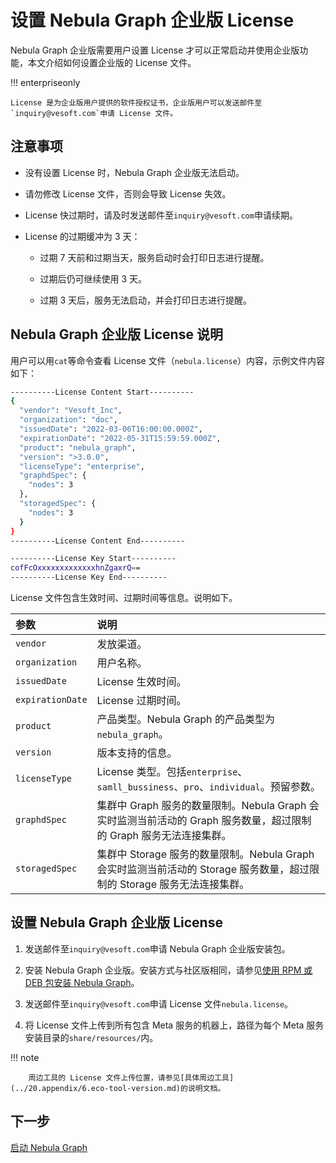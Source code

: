 # 设置 Nebula Graph 企业版 License

Nebula Graph 企业版需要用户设置 License 才可以正常启动并使用企业版功能，本文介绍如何设置企业版的 License 文件。

!!! enterpriseonly

    License 是为企业版用户提供的软件授权证书，企业版用户可以发送邮件至`inquiry@vesoft.com`申请 License 文件。

## 注意事项

- 没有设置 License 时，Nebula Graph 企业版无法启动。

- 请勿修改 License 文件，否则会导致 License 失效。

- License 快过期时，请及时发送邮件至`inquiry@vesoft.com`申请续期。

- License 的过期缓冲为 3 天：

  - 过期 7 天前和过期当天，服务启动时会打印日志进行提醒。

  - 过期后仍可继续使用 3 天。

  - 过期 3 天后，服务无法启动，并会打印日志进行提醒。

## Nebula Graph 企业版 License 说明

用户可以用`cat`等命令查看 License 文件（`nebula.license`）内容，示例文件内容如下：

```bash
----------License Content Start----------
{
  "vendor": "Vesoft_Inc",
  "organization": "doc",
  "issuedDate": "2022-03-06T16:00:00.000Z",
  "expirationDate": "2022-05-31T15:59:59.000Z",
  "product": "nebula_graph",
  "version": ">3.0.0",
  "licenseType": "enterprise",
  "graphdSpec": {
    "nodes": 3
  },
  "storagedSpec": {
    "nodes": 3
  }
}
----------License Content End----------

----------License Key Start----------
cofFcOxxxxxxxxxxxxxhnZgaxrQ==
----------License Key End----------
```

License 文件包含生效时间、过期时间等信息。说明如下。

|参数|说明|
|:---|:---|
|`vendor`| 发放渠道。|
|`organization`| 用户名称。|
|`issuedDate`| License 生效时间。|
|`expirationDate`| License 过期时间。|
|`product`| 产品类型。Nebula Graph 的产品类型为`nebula_graph`。|
|`version`| 版本支持的信息。|
|`licenseType`| License 类型。包括`enterprise`、`samll_bussiness`、`pro`、`individual`。预留参数。|
|`graphdSpec`| 集群中 Graph 服务的数量限制。Nebula Graph 会实时监测当前活动的 Graph 服务数量，超过限制的 Graph 服务无法连接集群。|
|`storagedSpec`| 集群中 Storage 服务的数量限制。Nebula Graph 会实时监测当前活动的 Storage 服务数量，超过限制的 Storage 服务无法连接集群。|

## 设置 Nebula Graph 企业版 License

1. 发送邮件至`inquiry@vesoft.com`申请 Nebula Graph 企业版安装包。

2. 安装 Nebula Graph 企业版。安装方式与社区版相同，请参见[使用 RPM 或 DEB 包安装 Nebula Graph](2.compile-and-install-nebula-graph/2.install-nebula-graph-by-rpm-or-deb.md)。

3. 发送邮件至`inquiry@vesoft.com`申请 License 文件`nebula.license`。

4. 将 License 文件上传到所有包含 Meta 服务的机器上，路径为每个 Meta 服务安装目录的`share/resources/`内。

  !!! note

        周边工具的 License 文件上传位置，请参见[具体周边工具](../20.appendix/6.eco-tool-version.md)的说明文档。

## 下一步

[启动 Nebula Graph](manage-service.md)
